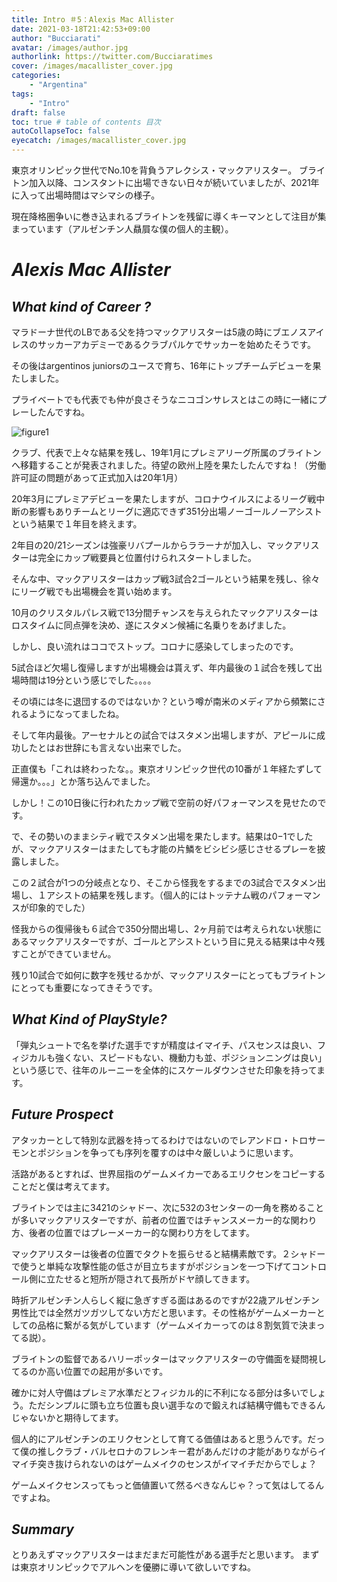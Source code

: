 ```yaml
---
title: Intro ＃5：Alexis Mac Allister
date: 2021-03-18T21:42:53+09:00
author: "Bucciarati"
avatar: /images/author.jpg
authorlink: https://twitter.com/Bucciaratimes
cover: /images/macallister_cover.jpg
categories:
    - "Argentina"
tags: 
    - "Intro"
draft: false
toc: true # table of contents 目次
autoCollapseToc: false
eyecatch: /images/macallister_cover.jpg
---
```


東京オリンピック世代でNo.10を背負うアレクシス・マックアリスター。
ブライトン加入以降、コンスタントに出場できない日々が続いていましたが、2021年に入って出場時間はマシマシの様子。

現在降格圏争いに巻き込まれるブライトンを残留に導くキーマンとして注目が集まっています（アルゼンチン人贔屓な僕の個人的主観）。

# _Alexis Mac Allister_

## _What kind of Career ?_

マラドーナ世代のLBである父を持つマックアリスターは5歳の時にブエノスアイレスのサッカーアカデミーであるクラブパルケでサッカーを始めたそうです。

その後はargentinos juniorsのユースで育ち、16年にトップチームデビューを果たしました。

プライベートでも代表でも仲が良さそうなニコゴンサレスとはこの時に一緒にプレーしたんですね。

![figure1](/images/macnico.jpeg)

クラブ、代表で上々な結果を残し、19年1月にプレミアリーグ所属のブライトンへ移籍することが発表されました。待望の欧州上陸を果たしたんですね！（労働許可証の問題があって正式加入は20年1月）

20年3月にプレミアデビューを果たしますが、コロナウイルスによるリーグ戦中断の影響もありチームとリーグに適応できず351分出場ノーゴールノーアシストという結果で１年目を終えます。

2年目の20/21シーズンは強豪リバプールからララーナが加入し、マックアリスターは完全にカップ戦要員と位置付けられスタートしました。

そんな中、マックアリスターはカップ戦3試合2ゴールという結果を残し、徐々にリーグ戦でも出場機会を貰い始めます。

10月のクリスタルパレス戦で13分間チャンスを与えられたマックアリスターはロスタイムに同点弾を決め、遂にスタメン候補に名乗りをあげました。

しかし、良い流れはココでストップ。コロナに感染してしまったのです。

5試合ほど欠場し復帰しますが出場機会は貰えず、年内最後の１試合を残して出場時間は19分という感じでした。。。。

その頃には冬に退団するのではないか？という噂が南米のメディアから頻繁にされるようになってましたね。

そして年内最後。アーセナルとの試合ではスタメン出場しますが、アピールに成功したとはお世辞にも言えない出来でした。

正直僕も「これは終わったな。。東京オリンピック世代の10番が１年経たずして帰還か。。。」とか落ち込んでました。

しかし！この10日後に行われたカップ戦で空前の好パフォーマンスを見せたのです。

で、その勢いのままシティ戦でスタメン出場を果たします。結果は0−1でしたが、マックアリスターはまたしても才能の片鱗をビシビシ感じさせるプレーを披露しました。

この２試合が1つの分岐点となり、そこから怪我をするまでの3試合でスタメン出場し、１アシストの結果を残します。（個人的にはトッテナム戦のパフォーマンスが印象的でした）

怪我からの復帰後も６試合で350分間出場し、2ヶ月前では考えられない状態にあるマックアリスターですが、ゴールとアシストという目に見える結果は中々残すことができていません。

残り10試合で如何に数字を残せるかが、マックアリスターにとってもブライトンにとっても重要になってきそうです。

## _What Kind of PlayStyle?_

「弾丸シュートで名を挙げた選手ですが精度はイマイチ、パスセンスは良い、フィジカルも強くない、スピードもない、機動力も並、ポジションニングは良い」という感じで、往年のルーニーを全体的にスケールダウンさせた印象を持ってます。

## _Future Prospect_

アタッカーとして特別な武器を持ってるわけではないのでレアンドロ・トロサーモンとポジションを争っても序列を覆すのは中々厳しいように思います。

活路があるとすれば、世界屈指のゲームメイカーであるエリクセンをコピーすることだと僕は考えてます。

ブライトンでは主に3421のシャドー、次に532の3センターの一角を務めることが多いマックアリスターですが、前者の位置ではチャンスメーカー的な関わり方、後者の位置ではプレーメーカー的な関わり方をしてます。

マックアリスターは後者の位置でタクトを振らせると結構素敵です。２シャドーで使うと単純な攻撃性能の低さが目立ちますがポジションを一つ下げてコントロール側に立たせると短所が隠されて長所がドヤ顔してきます。

時折アルゼンチン人らしく縦に急ぎすぎる面はあるのですが22歳アルゼンチン男性比では全然ガツガツしてない方だと思います。その性格がゲームメーカーとしての品格に繋がる気がしています（ゲームメイカーってのは８割気質で決まってる説）。

ブライトンの監督であるハリーポッターはマックアリスターの守備面を疑問視してるのか高い位置での起用が多いです。

確かに対人守備はプレミア水準だとフィジカル的に不利になる部分は多いでしょう。ただシンプルに頭も立ち位置も良い選手なので鍛えれば結構守備もできるんじゃないかと期待してます。

個人的にアルゼンチンのエリクセンとして育てる価値はあると思うんです。だって僕の推しクラブ・バルセロナのフレンキー君があんだけの才能がありながらイマイチ突き抜けられないのはゲームメイクのセンスがイマイチだからでしょ？

ゲームメイクセンスってもっと価値置いて然るべきなんじゃ？って気はしてるんですよね。

## _Summary_

とりあえずマックアリスターはまだまだ可能性がある選手だと思います。
まずは東京オリンピックでアルヘンを優勝に導いて欲しいですね。
